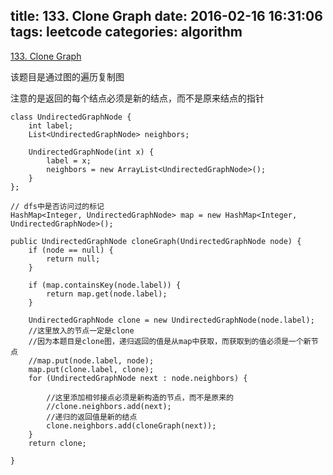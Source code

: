 title: 133. Clone Graph
date: 2016-02-16 16:31:06
tags: leetcode
categories: algorithm
---

[133. Clone Graph](https://leetcode.com/problems/clone-graph/)

该题目是通过图的遍历复制图

注意的是返回的每个结点必须是新的结点，而不是原来结点的指针

```
class UndirectedGraphNode {
	int label;
	List<UndirectedGraphNode> neighbors;

	UndirectedGraphNode(int x) {
		label = x;
		neighbors = new ArrayList<UndirectedGraphNode>();
	}
};

// dfs中是否访问过的标记
HashMap<Integer, UndirectedGraphNode> map = new HashMap<Integer, UndirectedGraphNode>();

public UndirectedGraphNode cloneGraph(UndirectedGraphNode node) {
	if (node == null) {
		return null;
	}

	if (map.containsKey(node.label)) {
		return map.get(node.label);
	}

	UndirectedGraphNode clone = new UndirectedGraphNode(node.label);
	//这里放入的节点一定是clone
	//因为本题目是clone图，递归返回的值是从map中获取，而获取到的值必须是一个新节点
	//map.put(node.label, node);
	map.put(clone.label, clone);
	for (UndirectedGraphNode next : node.neighbors) {

		//这里添加相邻接点必须是新构造的节点，而不是原来的
		//clone.neighbors.add(next);
		//递归的返回值是新的结点
		clone.neighbors.add(cloneGraph(next));
	}
	return clone;

}
```
